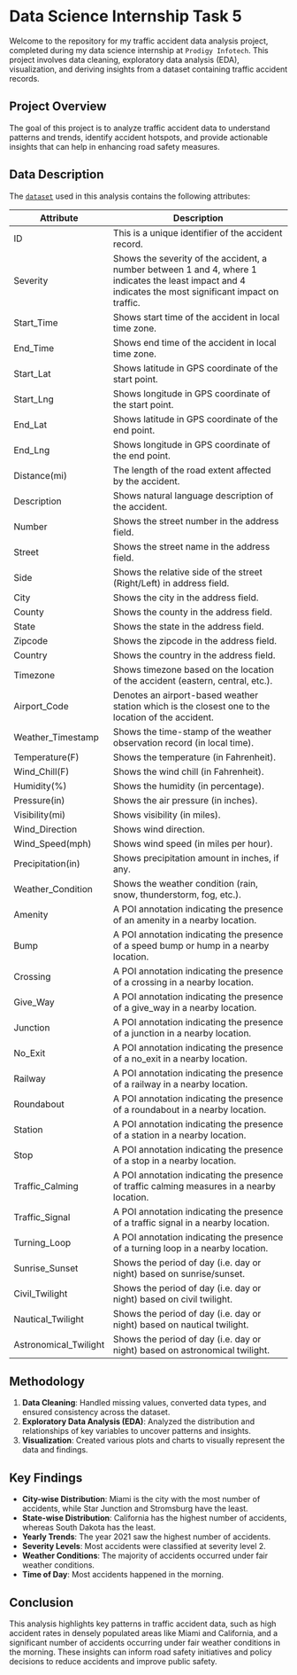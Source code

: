 # Data Science Internship Task 5

Welcome to the repository for my traffic accident data analysis project, completed during my data science internship at `Prodigy Infotech`. This project involves data cleaning, exploratory data analysis (EDA), visualization, and deriving insights from a dataset containing traffic accident records.

## Project Overview

The goal of this project is to analyze traffic accident data to understand patterns and trends, identify accident hotspots, and provide actionable insights that can help in enhancing road safety measures.

## Data Description

The <a href = "https://www.kaggle.com/datasets/sobhanmoosavi/us-accidents">`dataset`</a> used in this analysis contains the following attributes:

| Attribute              | Description                                                                                     |
|------------------------|-------------------------------------------------------------------------------------------------|
| ID                     | This is a unique identifier of the accident record.                                             |
| Severity               | Shows the severity of the accident, a number between 1 and 4, where 1 indicates the least impact and 4 indicates the most significant impact on traffic.|
| Start_Time             | Shows start time of the accident in local time zone.                                            |
| End_Time               | Shows end time of the accident in local time zone.                                              |
| Start_Lat              | Shows latitude in GPS coordinate of the start point.                                            |
| Start_Lng              | Shows longitude in GPS coordinate of the start point.                                           |
| End_Lat                | Shows latitude in GPS coordinate of the end point.                                              |
| End_Lng                | Shows longitude in GPS coordinate of the end point.                                             |
| Distance(mi)           | The length of the road extent affected by the accident.                                         |
| Description            | Shows natural language description of the accident.                                             |
| Number                 | Shows the street number in the address field.                                                   |
| Street                 | Shows the street name in the address field.                                                     |
| Side                   | Shows the relative side of the street (Right/Left) in address field.                            |
| City                   | Shows the city in the address field.                                                            |
| County                 | Shows the county in the address field.                                                          |
| State                  | Shows the state in the address field.                                                           |
| Zipcode                | Shows the zipcode in the address field.                                                         |
| Country                | Shows the country in the address field.                                                         |
| Timezone               | Shows timezone based on the location of the accident (eastern, central, etc.).                  |
| Airport_Code           | Denotes an airport-based weather station which is the closest one to the location of the accident.|
| Weather_Timestamp      | Shows the time-stamp of the weather observation record (in local time).                         |
| Temperature(F)         | Shows the temperature (in Fahrenheit).                                                          |
| Wind_Chill(F)          | Shows the wind chill (in Fahrenheit).                                                           |
| Humidity(%)            | Shows the humidity (in percentage).                                                             |
| Pressure(in)           | Shows the air pressure (in inches).                                                             |
| Visibility(mi)         | Shows visibility (in miles).                                                                    |
| Wind_Direction         | Shows wind direction.                                                                           |
| Wind_Speed(mph)        | Shows wind speed (in miles per hour).                                                           |
| Precipitation(in)      | Shows precipitation amount in inches, if any.                                                   |
| Weather_Condition      | Shows the weather condition (rain, snow, thunderstorm, fog, etc.).                              |
| Amenity                | A POI annotation indicating the presence of an amenity in a nearby location.                    |
| Bump                   | A POI annotation indicating the presence of a speed bump or hump in a nearby location.          |
| Crossing               | A POI annotation indicating the presence of a crossing in a nearby location.                    |
| Give_Way               | A POI annotation indicating the presence of a give_way in a nearby location.                    |
| Junction               | A POI annotation indicating the presence of a junction in a nearby location.                    |
| No_Exit                | A POI annotation indicating the presence of a no_exit in a nearby location.                     |
| Railway                | A POI annotation indicating the presence of a railway in a nearby location.                     |
| Roundabout             | A POI annotation indicating the presence of a roundabout in a nearby location.                  |
| Station                | A POI annotation indicating the presence of a station in a nearby location.                     |
| Stop                   | A POI annotation indicating the presence of a stop in a nearby location.                        |
| Traffic_Calming        | A POI annotation indicating the presence of traffic calming measures in a nearby location.       |
| Traffic_Signal         | A POI annotation indicating the presence of a traffic signal in a nearby location.              |
| Turning_Loop           | A POI annotation indicating the presence of a turning loop in a nearby location.                |
| Sunrise_Sunset         | Shows the period of day (i.e. day or night) based on sunrise/sunset.                            |
| Civil_Twilight         | Shows the period of day (i.e. day or night) based on civil twilight.                            |
| Nautical_Twilight      | Shows the period of day (i.e. day or night) based on nautical twilight.                         |
| Astronomical_Twilight  | Shows the period of day (i.e. day or night) based on astronomical twilight.                     |

## Methodology

1. **Data Cleaning**: Handled missing values, converted data types, and ensured consistency across the dataset.
2. **Exploratory Data Analysis (EDA)**: Analyzed the distribution and relationships of key variables to uncover patterns and insights.
3. **Visualization**: Created various plots and charts to visually represent the data and findings.

## Key Findings

- **City-wise Distribution**: Miami is the city with the most number of accidents, while Star Junction and Stromsburg have the least.
- **State-wise Distribution**: California has the highest number of accidents, whereas South Dakota has the least.
- **Yearly Trends**: The year 2021 saw the highest number of accidents.
- **Severity Levels**: Most accidents were classified at severity level 2.
- **Weather Conditions**: The majority of accidents occurred under fair weather conditions.
- **Time of Day**: Most accidents happened in the morning.

## Conclusion

This analysis highlights key patterns in traffic accident data, such as high accident rates in densely populated areas like Miami and California, and a significant number of accidents occurring under fair weather conditions in the morning. These insights can inform road safety initiatives and policy decisions to reduce accidents and improve public safety.
